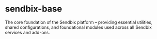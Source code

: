 # sendbix-base
The core foundation of the Sendbix platform – providing essential utilities, shared configurations, and foundational modules used across all Sendbix services and add-ons.
